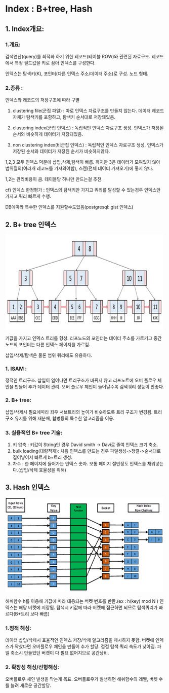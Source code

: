 # Index : B+tree, Hash
## 1. Index개요:
### 1.개요: 
검색연산(query)를 최적화 하기 위한 레코드(테이블 ROW)와 관련된 자료구조.
레코드에서 특정 필드값을 키로 삼아 인덱스를 구성한다.

인덱스는 탐색키(K), 포인터(다른 인덱스 주소/데이터 주소)로 구성. 노드 형태.


### 2.종류 : 

인덱스와 레코드의 저장구조에 따라 구별
1) clustering file(군집 파일) : 따로 인덱스 자료구조를 만들지 않는다. 데이터 레코드 자체가 탐색키를 포함하고, 탐색키 순서대로 저장돼있음.

2) clustering index(군집 인덱스) : 독립적인 인덱스 자료구조 생성. 인덱스가 저장된 순서와 비슷하게 데이터가 저장돼있음.

3) non clustering index(비군집 인덱스) : 독립적인 인덱스 자료구조 생성. 인덱스가 저장된 순서와 데이터가 저장된 순서가 비슷하지않다.

1,2,3 모두 인덱스 덕분에 삽입,삭제,탐색이 빠름.
하지만 3은 데이터가 모여있지 않아 범위질의(여러개 레코드를 가져와야함), 스캔(전체 데이터 가져오기)에 좋지 않다.

1,2는 관리비용이 큼. 테이블당 하나만 만드는걸 추천.

cf) 인덱스 한정평가 : 인덱스의 탐색키만 가지고 쿼리를 달성할 수 있는경우 인덱스만 가지고 쿼리 빠르게 수행.

DB에따라 특수한 인덱스를 지원할수도있음(postgresql: gist 인덱스)

## 2. B+ tree 인덱스
<img src="./imgs/b_tree.jpg" width="500" height="300">

키값을 가지고 인덱스 트리를 형성. 리프노드의 포인터는 데이터 주소를 가르키고 중간노드의 포인터는 다른 인덱스 페이지를 가르킴.

삽입/삭제/탐색은 물론 범위 쿼리에도 유용하다.

### 1. ISAM : 
정적인 트리구조. 삽입이 일어나면 트리구조가 바뀌지 않고 리프노트에 오버 플로우 체인을 만들어 추가 데이터 관리.
오버 플로우 체인이 늘어날수록 검색쿼리 성능이 안좋다.

### 2. B+ tree:
삽입/삭제시 필요에따라 좌우 서브트리의 높이가 비슷하도록 트리 구조가 변경됨.
트리구조 유지를 위해 재분배, 합병등의 특수한 알고리즘을 이용.

### 3. 실용적인 B+ tree 기술:
1) 키 압축 : 키값이 String인 경우 David smith -> Davi로 줄여 인덱스 크기 축소.
2) bulk loading(대량적재): 처음 인덱스를 만드는 경우 파일생성->정렬->순서대로 집어넣어서 빠르게 b+트리 생성.
3) 차수 : 한 페이지에 들어가는 인덱스 숫자. 보통 페이지 절반정도 인덱스를 채워넣는다.(삽입/삭제 효율성을 위해)


## 3. Hash 인덱스
<img src="./imgs/hash.png" width="500" height="300">

해쉬함수 h를 이용해 키값에 따라 대응되는 버켓 번호를 반환.(ex : h(key) mod N ) 인덱스는 해당 버켓에 저장됨.
탐색시 키값에 따라 버켓에 접근하면 되므로 탐색쿼리가 빠르다(B+트리 보다 빠름)


### 1.정적 해싱:
데이터 삽입/삭제시 효율적인 인덱스 저장/삭제 알고리즘을 제시하지 못함.
버켓에 인덱스가 꽉찼다면 오버플로우 체인을 만들어 추가 할당. 점점 탐색 쿼리 속도가 낮아짐.
파일 축소시 만들었던 버켓이 다 필요 없어지므로 공간낭비.


### 2. 확장성 해싱/선형해싱:
오버플로우 체인 발생을 막는게 목표.
오버플로우가 발생하면 해쉬함수의 레벨, 버켓 수를 늘려 새로운 공간할당.


